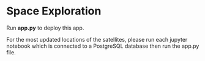 # Space Exploration

Run **app.py** to deploy this app.

For the most updated locations of the satellites, please run each jupyter notebook which is connected to a PostgreSQL database then run the app.py file. 
